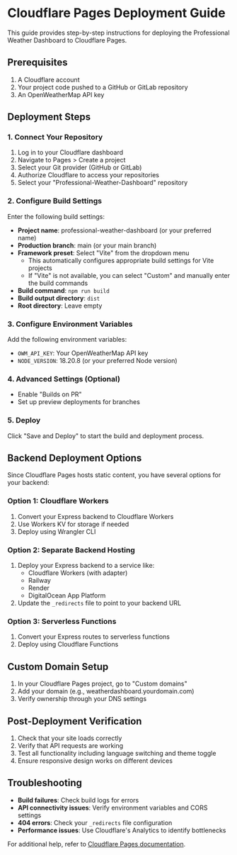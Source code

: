 # Cloudflare Pages Deployment Guide

This guide provides step-by-step instructions for deploying the Professional Weather Dashboard to Cloudflare Pages.

## Prerequisites

1. A Cloudflare account
2. Your project code pushed to a GitHub or GitLab repository
3. An OpenWeatherMap API key

## Deployment Steps

### 1. Connect Your Repository

1. Log in to your Cloudflare dashboard
2. Navigate to Pages > Create a project
3. Select your Git provider (GitHub or GitLab)
4. Authorize Cloudflare to access your repositories
5. Select your "Professional-Weather-Dashboard" repository

### 2. Configure Build Settings

Enter the following build settings:

- **Project name**: professional-weather-dashboard (or your preferred name)
- **Production branch**: main (or your main branch)
- **Framework preset**: Select "Vite" from the dropdown menu
  - This automatically configures appropriate build settings for Vite projects
  - If "Vite" is not available, you can select "Custom" and manually enter the build commands
- **Build command**: `npm run build`
- **Build output directory**: `dist`
- **Root directory**: Leave empty

### 3. Configure Environment Variables

Add the following environment variables:

- `OWM_API_KEY`: Your OpenWeatherMap API key
- `NODE_VERSION`: 18.20.8 (or your preferred Node version)

### 4. Advanced Settings (Optional)

- Enable "Builds on PR"
- Set up preview deployments for branches

### 5. Deploy

Click "Save and Deploy" to start the build and deployment process.

## Backend Deployment Options

Since Cloudflare Pages hosts static content, you have several options for your backend:

### Option 1: Cloudflare Workers

1. Convert your Express backend to Cloudflare Workers
2. Use Workers KV for storage if needed
3. Deploy using Wrangler CLI

### Option 2: Separate Backend Hosting

1. Deploy your Express backend to a service like:
   - Cloudflare Workers (with adapter)
   - Railway
   - Render
   - DigitalOcean App Platform
2. Update the `_redirects` file to point to your backend URL

### Option 3: Serverless Functions

1. Convert your Express routes to serverless functions
2. Deploy using Cloudflare Functions

## Custom Domain Setup

1. In your Cloudflare Pages project, go to "Custom domains"
2. Add your domain (e.g., weatherdashboard.yourdomain.com)
3. Verify ownership through your DNS settings

## Post-Deployment Verification

1. Check that your site loads correctly
2. Verify that API requests are working
3. Test all functionality including language switching and theme toggle
4. Ensure responsive design works on different devices

## Troubleshooting

- **Build failures**: Check build logs for errors
- **API connectivity issues**: Verify environment variables and CORS settings
- **404 errors**: Check your `_redirects` file configuration
- **Performance issues**: Use Cloudflare's Analytics to identify bottlenecks

For additional help, refer to [Cloudflare Pages documentation](https://developers.cloudflare.com/pages/).
